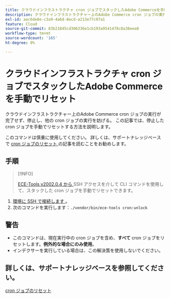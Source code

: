```yaml
---
title: クラウドインフラストラクチャ cron ジョブでスタックしたAdobe Commerceを手動でリセット
description: クラウドインフラストラクチャー上のAdobe Commerce cron ジョブの実行が完了せず、停止し、他の cron ジョブの実行を妨げる。 この記事では、停止した cron ジョブを手動でリセットする方法を説明します。
exl-id: aec6de8e-c3a9-4a6d-8ecd-a213e77c97a1
feature: Cloud
source-git-commit: 83b21845cd306336e1cb193a9541478c8a38eea8
workflow-type: tm+mt
source-wordcount: '165'
ht-degree: 0%

---
```


# クラウドインフラストラクチャ cron ジョブでスタックしたAdobe Commerceを手動でリセット

クラウドインフラストラクチャー上のAdobe Commerce cron ジョブの実行が完了せず、停止し、他の cron ジョブの実行を妨げる。 この記事では、停止した cron ジョブを手動でリセットする方法を説明します。

このコマンドは慎重に使用してください。 詳しくは、サポートナレッジベースで [cron ジョブのリセット ](https://experienceleague.adobe.com/docs/commerce-knowledge-base/kb/troubleshooting/miscellaneous/cron-job-is-stuck-in-running-status.html) の記事を読むことをお勧めします。

## 手順

>[!INFO]
>
>[ECE-Tools v2002.0.4 から ](https://experienceleague.adobe.com/docs/commerce-cloud-service/user-guide/release-notes/cloud-release-archive.html#v2002.0.4)SSH アクセスを介して CLI コマンドを使用して、スタックした cron ジョブを手動でリセットできます。

1. [ 環境に SSH で接続します ](https://experienceleague.adobe.com/docs/commerce-cloud-service/user-guide/develop/secure-connections.html)。
1. 次のコマンドを実行します：`./vendor/bin/ece-tools cron:unlock`

## 警告

* このコマンドは、現在実行中の cron ジョブを含め、**すべて** cron ジョブをリセットします。**例外的な場合にのみ使用**。
* インデクサーを実行している場合は、この解決策を使用しないでください。

## 詳しくは、サポートナレッジベースを参照してください。

[cron ジョブのリセット ](https://experienceleague.adobe.com/docs/commerce-knowledge-base/kb/troubleshooting/miscellaneous/cron-job-is-stuck-in-running-status.html)
